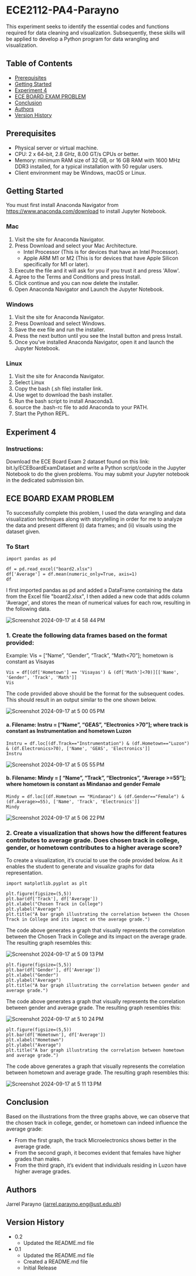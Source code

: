 # ECE2112-PA4-Parayno

This experiment seeks to identify the essential codes and functions required for data cleaning and visualization. Subsequently, these skills will be applied to develop a Python program for data wrangling and visualization.

## Table of Contents
* [Prerequisites](#Prerequisites)
* [Getting Started](#Getting-Started)
* [Experiment 4](#Experiment-4)
* [ECE BOARD EXAM PROBLEM](#ECE-BOARD-EXAM-PROBLEM)
* [Conclusion](#Conclusion)
* [Authors](#Authors)
* [Version History](#Version-History)

## Prerequisites 
* Physical server or virtual machine.
* CPU: 2 x 64-bit, 2.8 GHz, 8.00 GT/s CPUs or better.
* Memory: minimum RAM size of 32 GB, or 16 GB RAM with 1600 MHz DDR3 installed, for a typical installation with 50 regular users.
* Client environment may be Windows, macOS or Linux.
  
## Getting Started

You must first install Anaconda Navigator from https://www.anaconda.com/download to install Jupyter Notebook. 

### Mac
1. Visit the site for Anaconda Navigator.
2. Press Download and select your Mac Architecture.
   * Intel Processor (This is for devices that have an Intel Processor).
   * Apple ARM M1 or M2 (This is for devices that have Apple Silicon specifically for M1 or later).
3. Execute the file and it will ask for you if you trust it and press 'Allow'.
4. Agree to the Terms and Conditions and press Install.
5. Click continue and you can now delete the installer.
6. Open Anaconda Navigator and Launch the Jupyter Notebook.

### Windows
1. Visit the site for Anaconda Navigator.
2. Press Download and select Windows.
3. Save the exe file and run the installer.
4. Press the next button until you see the Install button and press Install.
5. Once you’ve installed Anaconda Navigator, open it and launch the Jupyter Notebook.

### Linux
1. Visit the site for Anaconda Navigator.
2. Select Linux
3. Copy the bash (.sh file) installer link.
4. Use wget to download the bash installer.
5. Run the bash script to install Anaconda3.
6. source the .bash-rc file to add Anaconda to your PATH.
7. Start the Python REPL.

## Experiment 4

### Instructions:

Download the ECE Board Exam 2 dataset found on this link: bit.ly/ECEBoardExamDataset and write a
Python script/code in the Jupyter Notebook to do the given problems. You may submit your Jupyter
notebook in the dedicated submission bin.

## ECE BOARD EXAM PROBLEM
To successfully complete this problem, I used the data wrangling and data visualization techniques along with storytelling in order for me to analyze the data  and present different (i) data frames; and (ii) visuals using the dataset given.

### To Start

```
import pandas as pd

df = pd.read_excel("board2.xlsx")
df['Average'] = df.mean(numeric_only=True, axis=1)
df
```

I first imported pandas as pd and added a DataFrame containing the data from the Excel file "board2.xlsx", I then added a new code that adds column 'Average', and stores the mean of numerical values for each row, resulting in the following data.

![Screenshot 2024-09-17 at 4 58 44 PM](https://github.com/user-attachments/assets/60674ced-9ebf-43d2-bd9b-8339d042c6cf)

### 1. Create the following data frames based on the format provided:
Example: Vis = [“Name”, “Gender”, “Track”, “Math<70”]; hometown is constant as Visayas
```
Vis = df[(df['Hometown'] == 'Visayas') & (df['Math']<70)][['Name', 'Gender', 'Track', 'Math']]
Vis
```
The code provided above should be the format for the subsequent codes. This should result in an output similar to the one shown below.

![Screenshot 2024-09-17 at 5 00 05 PM](https://github.com/user-attachments/assets/43ed622a-6775-45b4-8db2-a4d11fc6f5f9)

#### a. Filename: Instru = [“Name”, “GEAS”, “Electronics >70”]; where track is constant as Instrumentation and hometown Luzon

```
Instru = df.loc[(df.Track=="Instrumentation") & (df.Hometown=="Luzon") & (df.Electronics>70), ['Name', 'GEAS', 'Electronics']]
Instru
```



![Screenshot 2024-09-17 at 5 05 55 PM](https://github.com/user-attachments/assets/14801282-e9ae-4b83-a201-a133a82ee26d)

#### b. Filename: Mindy = [ “Name”, “Track”, “Electronics”, “Average >=55”]; where hometown is constant as Mindanao and gender Female

```
Mindy = df.loc[(df.Hometown == "Mindanao") & (df.Gender=="Female") & (df.Average>=55), ['Name', 'Track', 'Electronics']]
Mindy
```



![Screenshot 2024-09-17 at 5 06 22 PM](https://github.com/user-attachments/assets/5711565d-e6b2-4494-9d43-9859e8d36bfa)

### 2. Create a visualization that shows how the different features contributes to average grade. Does chosen track in college, gender, or hometown contributes to a higher average score?

To create a visualization, it’s crucial to use the code provided below. As it enables the student to generate and visualize graphs for data representation.

```
import matplotlib.pyplot as plt
```

```
plt.figure(figsize=(5,5))
plt.bar(df['Track'], df['Average'])
plt.xlabel("Chosen Track in College")
plt.ylabel("Average")
plt.title("A bar graph illustrating the correlation between the Chosen Track in College and its impact on the average grade.")
```

The code above generates a graph that visually represents the correlation between the Chosen Track in College and its impact on the average grade. The resulting graph resembles this:

![Screenshot 2024-09-17 at 5 09 13 PM](https://github.com/user-attachments/assets/983787ac-8b5e-4e28-b2c9-0b329407d5d8)

```
plt.figure(figsize=(5,5))
plt.bar(df['Gender'], df['Average'])
plt.xlabel("Gender")
plt.ylabel("Average")
plt.title("A bar graph illustrating the correlation between gender and average grade.")
```

The code above generates a graph that visually represents the correlation between gender and average grade. The resulting graph resembles this:

![Screenshot 2024-09-17 at 5 10 24 PM](https://github.com/user-attachments/assets/db78207e-2fd6-43b4-ab07-770fe3285dd0)

```
plt.figure(figsize=(5,5))
plt.bar(df['Hometown'], df['Average'])
plt.xlabel("Hometown")
plt.ylabel("Average")
plt.title("A bar graph illustrating the correlation between hometown and average grade.")
```

The code above generates a graph that visually represents the correlation between hometown and average grade. The resulting graph resembles this:

![Screenshot 2024-09-17 at 5 11 13 PM](https://github.com/user-attachments/assets/d9bd9f26-2401-4b1d-ad2a-385bab24e43c)

## Conclusion

Based on the illustrations from the three graphs above, we can observe that the chosen track in college, gender, or hometown can indeed influence the average grade:
- From the first graph, the track Microelectronics shows better in the average grade.
- From the second graph, it becomes evident that females have higher grades than males.
- From the third graph, it’s evident that individuals residing in Luzon have higher average grades.

## Authors
Jarrel Parayno (jarrel.parayno.eng@ust.edu.ph)

## Version History
* 0.2
  * Updated the README.md file
* 0.1
  * Updated the README.md file
  * Created a README.md file
  * Initial Release 
